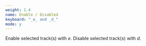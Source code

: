 ```yaml
---
weight: 1.4
name: Enable / Disabled
keyboard: "_e_ and _d_"
mode: y
---
```

Enable selected track(s) with _e_. Disable selected track(s) with _d_.
